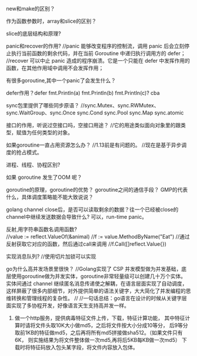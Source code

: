 
new和make的区别？

作为函数参数时，array和slice的区别？

slice的底层结构和原理?

panic和recover的作用?
//panic 能够改变程序的控制流，调用 panic 后会立刻停止执行当前函数的剩余代码，并在当前 Goroutine 中递归执行调用方的 defer；
//recover 可以中止 panic 造成的程序崩溃。它是一个只能在 defer 中发挥作用的函数，在其他作用域中调用不会发挥作用；

有很多goroutine,其中一个panic了会发生什么？

defer作用？defer fmt.Println(a) fmt.Println(b) fmt.Println(c)?  cba

sync包里提供了哪些同步原语？
//sync.Mutex、sync.RWMutex、sync.WaitGroup、sync.Once sync.Cond sync.Pool sync.Map sync.atomic

接口的作用，听说过空接口吗，空接口用途？
//它的用途类似面向对象里的跟类型，赋值为任何类型的对象。

如果goroutine一直占用资源怎么办？
//1.13前是有问题的。
//现在是基于异步调度的抢占模式。

进程、线程、协程区别?

如果 goroutine 发生了OOM 呢？

goroutine的原理，goroutine的优势？
goroutine之间的通信手段？
GMP的代表什么，具体调度策略能不能大致说说？

golang channel close后，是否可以读取剩余的数据？往一个已经被close的channel中继续发送数据会导致什么?
可以，run-time panic。

反射,用字符串函数名调用函数?    
//value := reflect.ValueOf(&animal)
//f := value.MethodByName("Eat") //通过反射获取它对应的函数，然后通过call来调用
//f.Call([]reflect.Value{})

实现消息队列?
//使用切片加锁可以实现

go为什么高并发场景里很快？
//Golang实现了 CSP 并发模型做为并发基础，底层使用goroutine做为并发实体，goroutine非常轻量级可以创建几十万个实体。实体间通过 channel 继续匿名消息传递使之解耦，在语言层面实现了自动调度，这样屏蔽了很多内部细节，对外提供简单的语法关键字，大大简化了并发编程的思维转换和管理线程的复杂性。
//
//一句话总结：go语言在设计的时候从关键字层面实现了多协程开发，好像语言天生支持高并发一样。

1. 做一个http服务，提供病毒特征文件上传，下载，特征计算功能，
其中特征计算时请将文件头取10K大小做md5，之后将文件按大小分成10等分，
后9等分取前1KB的特征做md5，之后再将所有md5拼接做sha512。（如果文件只有6K，
则实施结果为将文件整体做一次md5,再将后5KB每KB做一次md5）
下载时将特征码放入包头某字段，将文件内容放入包体。
